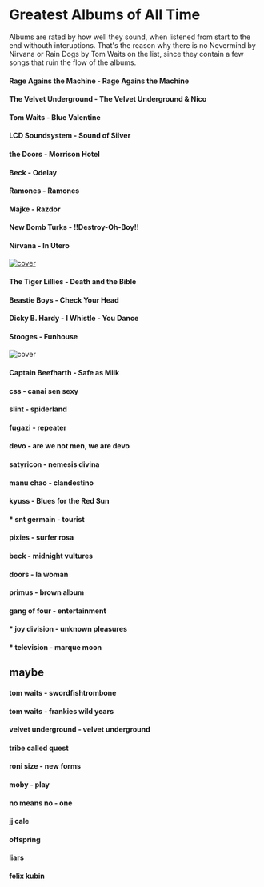 Greatest Albums of All Time
===========================
Albums are rated by how well they sound, when listened from start to the end withouth interuptions. That's the reason why there is no Nevermind by Nirvana or Rain Dogs by Tom Waits on the list, since they contain a few songs that ruin the flow of the albums.

#### Rage Agains the Machine - Rage Agains the Machine


#### The Velvet Underground - The Velvet Underground & Nico


#### Tom Waits - Blue Valentine
#### LCD Soundsystem - Sound of Silver
#### the Doors - Morrison Hotel
#### Beck - Odelay
#### Ramones - Ramones
#### Majke - Razdor
#### New Bomb Turks - !!Destroy-Oh-Boy!!
#### Nirvana - In Utero
<a href="https://www.youtube.com/results?search_query=nirvana+in+utero+full+album"> <img src="http://assets.rollingstone.com/assets/images/list/c4b390f3b814e8ab8e6a4aa939f3632269ef8121.JPG" alt="cover"/></a>

#### The Tiger Lillies - Death and the Bible
#### Beastie Boys - Check Your Head
#### Dicky B. Hardy  - I Whistle - You Dance


#### Stooges - Funhouse
![cover](http://assets.rollingstone.com/assets/images/list/72ab0de08f21bb55ef5f4dff665cf842cab0b3ac.jpg)
#### Captain Beefharth - Safe as Milk
#### css - canai sen sexy
#### slint - spiderland
#### fugazi - repeater
#### devo - are we not men, we are devo


#### satyricon - nemesis divina
#### manu chao - clandestino
#### kyuss - Blues for the Red Sun


#### * snt germain - tourist
#### pixies - surfer rosa
#### beck - midnight vultures
#### doors - la woman
#### primus - brown album
#### gang of four - entertainment
#### * joy division - unknown pleasures
#### * television - marque moon

maybe
-----
#### tom waits - swordfishtrombone
#### tom waits - frankies wild years
#### velvet underground - velvet underground
#### tribe called quest
#### roni size - new forms
#### moby - play
#### no means no - one
#### jj cale
#### offspring
#### liars
#### felix kubin

